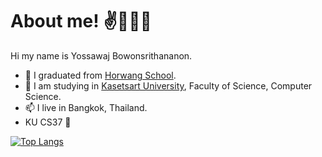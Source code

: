 # About me! ✌️👨🏻‍💻
Hi my name is Yossawaj Bowonsrithananon.
- 🏫 I graduated from [Horwang School](https://en.wikipedia.org/wiki/Horwang_School).
- 🌱 I am studying in [Kasetsart University](https://en.wikipedia.org/wiki/Kasetsart_University), Faculty of Science, Computer Science.
- 📫 I live in Bangkok, Thailand.
- KU CS37 📗

[![Top Langs](https://github-readme-stats.vercel.app/api/top-langs/?username=FrostBitzX&layout=donut&langs_count=6&theme=material-palenight)](https://github.com/anuraghazra/github-readme-stats)
